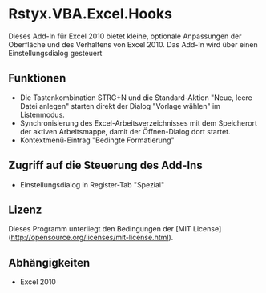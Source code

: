 Rstyx.VBA.Excel.Hooks
=====================

Dieses Add-In für Excel 2010 bietet kleine, optionale Anpassungen der Oberfläche und des 
Verhaltens von Excel 2010. Das Add-In wird über einen Einstellungsdialog gesteuert


Funktionen
----------
 - Die Tastenkombination STRG+N und die Standard-Aktion "Neue, leere Datei anlegen"
   starten direkt der Dialog "Vorlage wählen" im Listenmodus.
 - Synchronisierung des Excel-Arbeitsverzeichnisses mit dem Speicherort
   der aktiven Arbeitsmappe, damit der Öffnen-Dialog dort startet.
 - Kontextmenü-Eintrag "Bedingte Formatierung"

Zugriff auf die Steuerung des Add-Ins
---------------------------------------
 - Einstellungsdialog in Register-Tab "Spezial"

Lizenz
-------
 Dieses Programm unterliegt den Bedingungen der [MIT License] (http://opensource.org/licenses/mit-license.html).

Abhängigkeiten
--------------
 - Excel 2010
